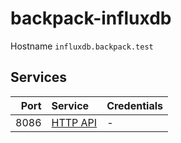 # backpack-influxdb

Hostname `influxdb.backpack.test`

## Services

| Port | Service | Credentials
| ---: | :------ | :----------
| 8086 | [HTTP API](https://docs.influxdata.com/influxdb/v1.8/tools/api/) | -
